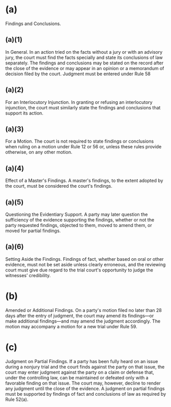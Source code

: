 # (a)
Findings and Conclusions.

## (a)(1) 
In General. In an action tried on the facts without a jury or with an advisory jury, the court must find the facts specially and state its conclusions of law separately. The findings and conclusions may be stated on the record after the close of the evidence or may appear in an opinion or a memorandum of decision filed by the court. Judgment must be entered under Rule 58

## (a)(2) 
For an Interlocutory Injunction. In granting or refusing an interlocutory injunction, the court must similarly state the findings and conclusions that support its action.

## (a)(3) 
For a Motion. The court is not required to state findings or conclusions when ruling on a motion under Rule 12 or 56 or, unless these rules provide otherwise, on any other motion.

## (a)(4) 
Effect of a Master's Findings. A master's findings, to the extent adopted by the court, must be considered the court's findings.

## (a)(5) 
Questioning the Evidentiary Support. A party may later question the sufficiency of the evidence supporting the findings, whether or not the party requested findings, objected to them, moved to amend them, or moved for partial findings.

## (a)(6) 
Setting Aside the Findings. Findings of fact, whether based on oral or other evidence, must not be set aside unless clearly erroneous, and the reviewing court must give due regard to the trial court's opportunity to judge the witnesses’ credibility.

# (b) 
Amended or Additional Findings. On a party's motion filed no later than 28 days after the entry of judgment, the court may amend its findings—or make additional findings—and may amend the judgment accordingly. The motion may accompany a motion for a new trial under Rule 59.

# (c) 
Judgment on Partial Findings. If a party has been fully heard on an issue during a nonjury trial and the court finds against the party on that issue, the court may enter judgment against the party on a claim or defense that, under the controlling law, can be maintained or defeated only with a favorable finding on that issue. The court may, however, decline to render any judgment until the close of the evidence. A judgment on partial findings must be supported by findings of fact and conclusions of law as required by Rule 52(a).
